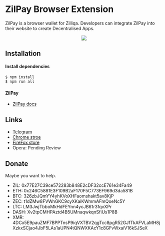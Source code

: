# ZilPay Browser Extension

ZilPay is a browser wallet for Zilliqa. Developers can integrate ZilPay into their website to create Decentralised Apps.

<p align="center">
  <a href="https://chrome.google.com/webstore/detail/zilpay/klnaejjgbibmhlephnhpmaofohgkpgkd?utm_source=chrome-ntp-icon"><img src="https://github.com/lich666dead/zil-pay/blob/master/imgs/home.png"></a>
</p>

## Installation

#### Install dependencies
```sh
$ npm install
$ npm run all
```


#### ZilPay
+ [ZilPay docs](https://github.com/lich666dead/zil-pay/blob/master/docs/ZILPAY.md)



## Links
+ [Telegram](https://t.me/zilpay)
+ [Chrome stroe](https://chrome.google.com/webstore/detail/zilpay/klnaejjgbibmhlephnhpmaofohgkpgkd?utm_source=chrome-ntp-icon)
+ [FireFox store](https://addons.mozilla.org/en-GB/firefox/addon/zilpay/)
+ Opera: Pending Review

Donate
------

Maybe you want to help.

- ZIL: 0x77E27C39ce572283b848E2cDF32ccE761e34Fa49
- ETH: 0x246C5881E3F109B2aF170F5C773EF969d3da581B
- BTC: 326zbJQmYY4yhKVoXHFaomshakt5av8KjP
- ZEC: t1dZMw8FVWnGKC9cyXKaiKWmmAFmQoeNc5Y
- LTC: LM3JwjTbboMkHdFEYnn4ycJB61r3fqvXPr
- DASH: Xv2tpCMHPAztd4B5UMnaqwkqnSfiUs1P8B
- XMR: 4DCx5E9pauZMF7BPPTnsP9iqVXTBV2qgTcc8pgR52GJfTkAFVLaMH8jXzkxSCjao4JbF5LAs1aUPN4tQNWXKAcY1c8GFvWxaiV16kSJSeX
